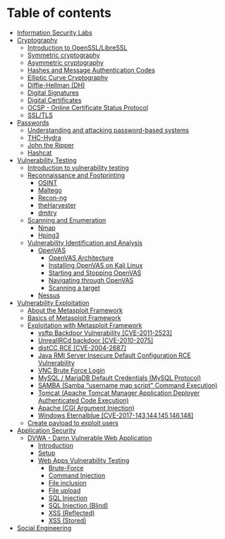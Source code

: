 # Table of contents

* [Information Security Labs](README.md)
* [Cryptography](crypto/README.md)
  * [Introduction to OpenSSL/LibreSSL](crypto/intro.md)
  * [Symmetric cryptography](crypto/symmetric.md)
  * [Asymmetric cryptography](crypto/asymmetric.md)
  * [Hashes and Message Authentication Codes](crypto/hashes.md)
  * [Elliptic Curve Cryptography](crypto/ecc.md)
  * [Diffie-Hellman (DH)](crypto/dh.md)
  * [Digital Signatures](crypto/signatures.md)
  * [Digital Certificates](crypto/certificates.md)
  * [OCSP - Online Certificate Status Protocol](crypto/ocsp.md)
  * [SSL/TLS](crypto/tls.md)
* [Passwords](passwords/README.md)
  * [Understanding and attacking password-based systems](passwords/passwords.md)
  * [THC-Hydra](passwords/thc-hydra.md)
  * [John the Ripper](passwords/john.md)
  * [Hashcat](passwords/hashcat.md)
* [Vulnerability Testing](vulntesting/README.md)
  * [Introduction to vulnerability testing](vulntesting/intro.md)
  * [Reconnaissance and Footprinting](vulntesting/footprinting/intro.md)
    * [OSINT](vulntesting/footprinting/osint.md)
    * [Maltego](vulntesting/footprinting/maltego.md)
    * [Recon-ng](vulntesting/footprinting/recon-ng.md)
    * [theHarvester](vulntesting/footprinting/theharvester.md)
    * [dmitry](vulntesting/footprinting/dmitry.md)
  * [Scanning and Enumeration](vulntesting/scanning/README.md)
    * [Nmap](vulntesting/scanning/nmap.md)
    * [Hping3](vulntesting/scanning/hping3.md)
  * [Vulnerability Identification and Analysis](vulntesting/identification/README.md)
    * [OpenVAS](vulntesting/identification/openvas/README.md)
      * [OpenVAS Architecture](vulntesting/identification/openvas/architecture.md)
      * [Installing OpenVAS on Kali Linux](vulntesting/identification/openvas/install.md)
      * [Starting and Stopping OpenVAS](vulntesting/identification/openvas/startstop.md)
      * [Navigating through OpenVAS](vulntesting/identification/openvas/navigation.md)
      * [Scanning a target](vulntesting/identification/openvas/scan.md)
    * [Nessus]()
* [Vulnerability Exploitation](vulnexploit/README.md)
  * [About the Metasploit Framework](vulnexploit/about.md)
  * [Basics of Metasploit Framework](vulnexploit/basics.md)
  * [Exploitation with Metasploit Framework](vulnexploit/exploitation.md)
    * [vsftp Backdoor Vulnerability [CVE-2011-2523]](vulnexploit/exploits/vsftp.md)
    * [UnrealIRCd backdoor [CVE-2010-2075]]()
    * [distCC RCE [CVE-2004-2687]]()
    * [Java RMI Server Insecure Default Configuration RCE Vulnerability]()
    * [VNC Brute Force Login]()
    * [MySQL / MariaDB Default Credentials (MySQL Protocol)]()
    * [SAMBA (Samba “username map script” Command Execution)]()
    * [Tomcat (Apache Tomcat Manager Application Deployer Authenticated Code Execution)]()
    * [Apache (CGI Argument Injection)]()
    * [Windows Eternalblue [CVE-2017-143,144,145,146,148]]()
  * [Create payload to exploit users](vulnexploit/payload.md)
* [Application Security](appsecurity/README.md)
  * [DVWA - Damn Vulnerable Web Application](appsecurity/dvwa/README.md)
    * [Introduction](appsecurity/dvwa/intro.md)
    * [Setup](appsecurity/dvwa/setup.md)
    * [Web Apps Vulnerability Testing](appsecurity/dvwa/vulnerabilities.md) 
      * [Brute-Force](appsecurity/dvwa/bruteforce.md)
      * [Command Injection](appsecurity/dvwa/commandinjection.md)
      * [File inclusion](appsecurity/dvwa/fileinclusion.md)
      * [File upload](appsecurity/dvwa/fileupload.md)
      * [SQL Injection](appsecurity/dvwa/sqli.md)
      * [SQL Injection (Blind)](appsecurity/dvwa/sqliblind.md)
      * [XSS (Reflected)](appsecurity/dvwa/xssreflected.md)
      * [XSS (Stored)](appsecurity/dvwa/xssstored.md)
* [Social Engineering](socialengineering/README.md)